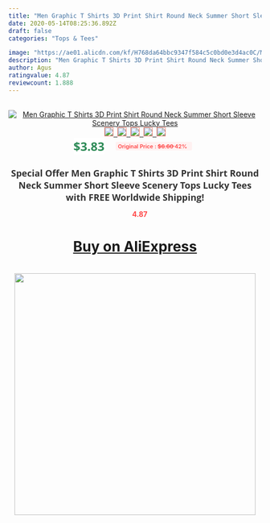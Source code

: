```yaml
---
title: "Men Graphic T Shirts 3D Print Shirt Round Neck Summer Short Sleeve Scenery Tops Lucky Tees"
date: 2020-05-14T08:25:36.892Z
draft: false
categories: "Tops & Tees"

image: "https://ae01.alicdn.com/kf/H768da64bbc9347f584c5c0bd0e3d4ac0C/Men-Graphic-T-Shirts-3D-Print-Shirt-Round-Neck-Summer-Short-Sleeve-Scenery-Tops-Lucky-Tees.jpg"
description: "Men Graphic T Shirts 3D Print Shirt Round Neck Summer Short Sleeve Scenery Tops Lucky Tees"
author: Agus
ratingvalue: 4.87
reviewcount: 1.888
---
```

<br>
<div style="text-align: center;">
<a href="https://s.click.aliexpress.com/e/_9uXYtP" target="_blank" rel="nofollow noopener noreferrer"><img alt="Men Graphic T Shirts 3D Print Shirt Round Neck Summer Short Sleeve Scenery Tops Lucky Tees" class="magnifier-image" src="https://ae01.alicdn.com/kf/H768da64bbc9347f584c5c0bd0e3d4ac0C/Men-Graphic-T-Shirts-3D-Print-Shirt-Round-Neck-Summer-Short-Sleeve-Scenery-Tops-Lucky-Tees.jpg_640x640.jpg">
<br>
<img style="border:1px solid salmon" src="https://ae01.alicdn.com/kf/H768da64bbc9347f584c5c0bd0e3d4ac0C/Men-Graphic-T-Shirts-3D-Print-Shirt-Round-Neck-Summer-Short-Sleeve-Scenery-Tops-Lucky-Tees.jpg_120x120.jpg">&nbsp;&nbsp;<img style="border:1px solid salmon" src="https://ae01.alicdn.com/kf/H390c859c1d9642f881491456734db443Z/Men-Graphic-T-Shirts-3D-Print-Shirt-Round-Neck-Summer-Short-Sleeve-Scenery-Tops-Lucky-Tees.jpg_120x120.jpg">&nbsp;&nbsp;<img style="border:1px solid salmon" src="_120x120.jpg">&nbsp;&nbsp;<img style="border:1px solid salmon" src="_120x120.jpg">&nbsp;&nbsp;<img style="border:1px solid salmon" src="_120x120.jpg"></a></div><br0>
<div style="text-align: center;"><span style="background-color: white; border: 0px; box-sizing: border-box; color: seagreen; display: inline-block; font-family: &quot;open sans&quot; , &quot;arial&quot; , &quot;helvetica&quot; , sans-serif , &quot;heiti&quot;; font-size: 24px; font-stretch: inherit; font-weight: 700; line-height: inherit; margin: 0px 10px 0px 0px; padding: 0px; vertical-align: middle;">$3.83 </span>
<span style="background: rgb(255 , 241 , 241); border-radius: 3px; border: 0px; box-sizing: border-box; color: #ff4747; display: inline-block; font-family: inherit; font-size: 12px; font-stretch: inherit; font-style: inherit; font-variant: inherit; font-weight: 600; line-height: inherit; margin: 0px; padding: 2px 5px; transform: scale(0.9); vertical-align: middle;">Original Price : <b style="text-decoration: line-through;">$6.60 </b> 42%&nbsp;&nbsp;</span></div>
<h1 style="color: #333333; display: inline-block; font-family: &quot;open sans&quot; , &quot;arial&quot; , &quot;helvetica&quot; , sans-serif , &quot;heiti&quot;; font-size: 18px; font-stretch: inherit; font-weight: 700; text-align: center;">Special Offer Men Graphic T Shirts 3D Print Shirt Round Neck Summer Short Sleeve Scenery Tops Lucky Tees with FREE Worldwide Shipping!</h1>
<div style="color: #ff4747; text-align: center;">
<img src="https://4.bp.blogspot.com/-M0ZcTcb-5uY/XleCXlxnR4I/AAAAAAAAAEc/OrjgMkXV1oMQFaCRZj5HQwOCBcu3w1FegCPcBGAYYCw/s1600/star.png" style="height: 15px;">&nbsp;<b>4.87</b></div>
<div class="button_cont" align="center"><a class="buynow_a" href="https://s.click.aliexpress.com/e/_9uXYtP" target="_blank" rel="nofollow noopener noreferrer"><H1>Buy on AliExpress</H1></a></div><br>
<div class="separator" style="clear: both; text-align: center;">
<img src="https://lh3.googleusercontent.com/-pTy5HemUv9M/XlePHvY0dAI/AAAAAAAAAE4/0nX5iRUoIWY8eMW9Dpxeirr157OZliDIgCLcBGAsYHQ/s1600/badge.gif" width="480">
</div>
